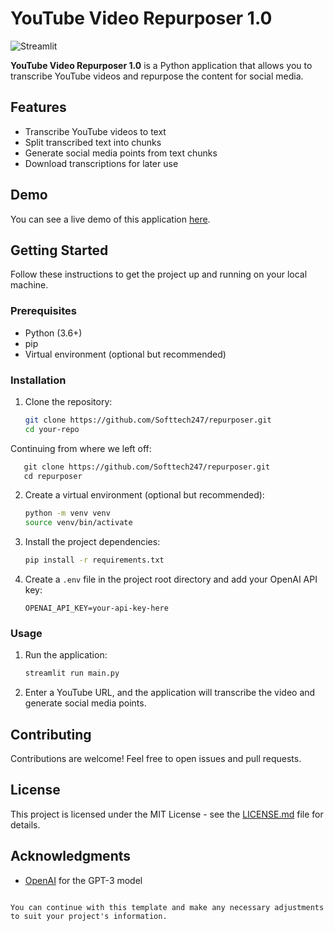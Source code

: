 # YouTube Video Repurposer 1.0

![Streamlit](https://static.streamlit.io/badges/streamlit_badge_black_white.svg)

**YouTube Video Repurposer 1.0** is a Python application that allows you to transcribe YouTube videos and repurpose the content for social media.

## Features

- Transcribe YouTube videos to text
- Split transcribed text into chunks
- Generate social media points from text chunks
- Download transcriptions for later use

## Demo

You can see a live demo of this application [here](https://github.com/Softtech247/repurposer.git).

## Getting Started

Follow these instructions to get the project up and running on your local machine.

### Prerequisites

- Python (3.6+)
- pip
- Virtual environment (optional but recommended)

### Installation

1. Clone the repository:

   ```bash
   git clone https://github.com/Softtech247/repurposer.git
   cd your-repo

Continuing from where we left off:

```markdown
   git clone https://github.com/Softtech247/repurposer.git
   cd repurposer
   ```

2. Create a virtual environment (optional but recommended):

   ```bash
   python -m venv venv
   source venv/bin/activate
   ```

3. Install the project dependencies:

   ```bash
   pip install -r requirements.txt
   ```

4. Create a `.env` file in the project root directory and add your OpenAI API key:

   ```plaintext
   OPENAI_API_KEY=your-api-key-here
   ```

### Usage

1. Run the application:

   ```bash
   streamlit run main.py
   ```

2. Enter a YouTube URL, and the application will transcribe the video and generate social media points.

## Contributing

Contributions are welcome! Feel free to open issues and pull requests.

## License

This project is licensed under the MIT License - see the [LICENSE.md](LICENSE.md) file for details.

## Acknowledgments

- [OpenAI](https://openai.com) for the GPT-3 model
```

You can continue with this template and make any necessary adjustments to suit your project's information.